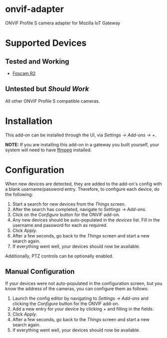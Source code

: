 # onvif-adapter

ONVIF Profile S camera adapter for Mozilla IoT Gateway

# Supported Devices

## Tested and Working

* [Foscam R2](https://www.foscam.com/R2.html)

## Untested but _Should Work_

All other ONVIF Profile S compatible cameras.

# Installation

This add-on can be installed through the UI, via _Settings -> Add-ons -> +_.

**NOTE:** If you are installing this add-on in a gateway you built yourself, your system will need to have [ffmpeg](https://www.ffmpeg.org/) installed.

# Configuration

When new devices are detected, they are added to the add-on's config with a blank username/password entry. Therefore, to configure each device, do the following:

1. Start a search for new devices from the _Things_ screen.
2. After the search has completed, navigate to _Settings -> Add-ons_.
3. Click on the _Configure_ button for the ONVIF add-on.
4. Any new devices should be auto-populated in the _devices_ list. Fill in the username and password for each as required.
5. Click _Apply_.
6. After a few seconds, go back to the _Things_ screen and start a new search again.
7. If everything went well, your devices should now be available.

Additionally, PTZ controls can be optionally enabled.

## Manual Configuration

If your devices were not auto-populated in the configuration screen, but you know the address of the cameras, you can configure them as follows:

1. Launch the config editor by navigating to _Settings -> Add-ons_ and clicking the _Configure_ button for the ONVIF add-on.
2. Add a new entry for your device by clicking _+_ and filling in the fields.
3. Click _Apply_.
4. After a few seconds, go back to the _Things_ screen and start a new search again.
5. If everything went well, your devices should now be available.
